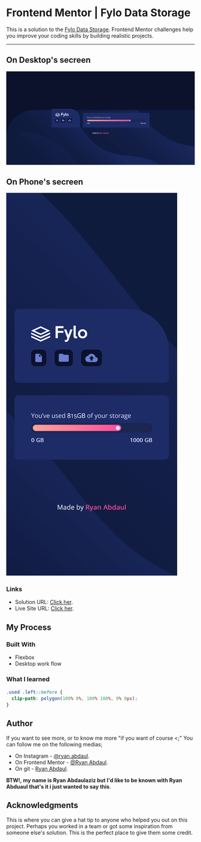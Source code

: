 # Frontend Mentor | Fylo Data Storage
This is a solution to the [Fylo Data Storage](Challenge'sURL). Frontend Mentor challenges help you improve your coding skills by building realistic projects. 
___
## On Desktop's secreen
<img src="./Screenshot 2024-02-05 at 11-26-41 Frontend Mentor Fylo data storage component.png"/>  

## On Phone's secreen
<img src="./Screen Shot 2024-02-05 at 11.27.00.png"/> 

### Links

- Solution URL: [Click her](https://github.com/RyanAbdaul/fylo-data-storage).
- Live Site URL: [Click her](https://ryanabdaul.github.io/fylo-data-storage/).

## My Process
### Built With 
- Flexbox
- Desktop work flow
### What I learned 
```CSS
.used .left::before {
  clip-path: polygon(100% 0%, 100% 100%, 0% 0px);
} 
```
## Author
If you want to see more, or to know me more "if you want of course <;" You can follow me on the following medias;
- On Instagram - [@ryan.abdaul](https://www.instagram.com/ryan.abdaul/).
- On Frontend Mentor - [@Ryan Abdaul](https://www.frontendmentor.io/profile/RyanAbdaul).
- On git - [Ryan Abdaul](https://github.com/RyanAbdaul).

**BTW!, my name is Ryan Abdaulaziz but I'd like to be known with Ryan Abduaul that's it i just wanted to say this**.

## Acknowledgments
This is where you can give a hat tip to anyone who helped you out on this project. Perhaps you worked in a team or got some inspiration from someone else's solution. This is the perfect place to give them some credit.